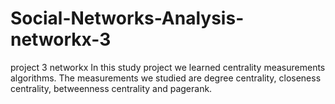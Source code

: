 # Social-Networks-Analysis-networkx-3
project 3 networkx
In this study project we learned centrality measurements algorithms.
The measurements we studied are degree centrality, closeness centrality, betweenness centrality and pagerank.
